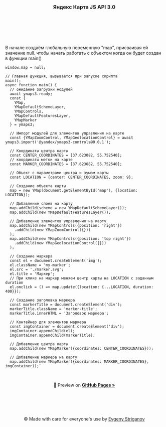 <div align="center"><h3>Яндекс Карта JS API 3.0</h3></div>
<br>

##

<br>
<br>

  В начале создаём глобальную переменную "map", присваивая ей значение null. чтобы начать работать с объектом когда он будет создан в функции main()
  
  `window.map = null;`
 
 
    // Главная функция, вызывается при запуске скрипта
    main();
    async function main() {
      // ожидание загрузки модулей
      await ymaps3.ready;
      const {
        YMap,
        YMapDefaultSchemeLayer,
        YMapControls,
        YMapDefaultFeaturesLayer,
        YMapMarker
      } = ymaps3;

      // Импорт модулей для элементов управления на карте
      const {YMapZoomControl, YMapGeolocationControl} = await ymaps3.import('@yandex/ymaps3-controls@0.0.1');

      // Координаты центра карты
      const CENTER_COORDINATES = [37.623082, 55.752540];
      // координаты метки на карте
      const MARKER_COORDINATES = [37.623082, 55.752540];

      // Объект с параметрами центра и зумом карты
      const LOCATION = {center: CENTER_COORDINATES, zoom: 9};

      // Создание объекта карты
      map = new YMap(document.getElementById('map'), {location: LOCATION});

      // Добавление слоев на карту
      map.addChild(scheme = new YMapDefaultSchemeLayer());
      map.addChild(new YMapDefaultFeaturesLayer());

      // Добавление элементов управления на карту
      map.addChild(new YMapControls({position: 'right'})
        .addChild(new YMapZoomControl({}))
      );
      map.addChild(new YMapControls({position: 'top right'})
        .addChild(new YMapGeolocationControl({}))
      );

      // Создание маркера
      const el = document.createElement('img');
      el.className = 'my-marker';
      el.src = './marker.svg';
      el.title = 'Маркер';
      // При клике на маркер меняем центр карты на LOCATION с заданным duration
      el.onclick = () => map.update({location: {...LOCATION, duration: 400}});

      // Создание заголовка маркера
      const markerTitle = document.createElement('div');
      markerTitle.className = 'marker-title';
      markerTitle.innerHTML = 'Заголовок маркера';

      // Контейнер для элементов маркера
      const imgContainer = document.createElement('div');
      imgContainer.appendChild(el);
      imgContainer.appendChild(markerTitle);

      // Добавление центра карты
      map.addChild(new YMapMarker({coordinates: CENTER_COORDINATES}));

      // Добавление маркера на карту
      map.addChild(new YMapMarker({coordinates: MARKER_COORDINATES}, imgContainer));`
      

<br>
<p align="center">🔎 Preview on <a href="https://genevy.github.io/yandex-map-api-3/"><strong>GitHub Pages »</strong></a></p>
<br>

##
<br>
<div align="center"><p>© Made with care for everyone's use by <a href="https://github.com/genevy">Evgeny Striganov</a></p></div>
      
      
      
